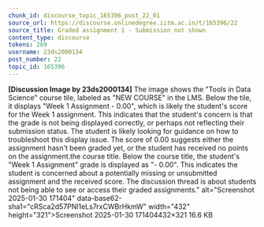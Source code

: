 ```yaml
---
chunk_id: discourse_topic_165396_post_22_01
source_url: https://discourse.onlinedegree.iitm.ac.in/t/165396/22
source_title: Graded assignment 1 - Submission not shown
content_type: discourse
tokens: 269
username: 23ds2000134
post_number: 22
topic_id: 165396
---
```


**[Discussion Image by 23ds2000134]** The image shows the "Tools in Data Science" course tile, labeled as "NEW COURSE" in the LMS. Below the tile, it displays "Week 1 Assignment - 0.00", which is likely the student's score for the Week 1 assignment. This indicates that the student's concern is that the grade is not being displayed correctly, or perhaps not reflecting their submission status. The student is likely looking for guidance on how to troubleshoot this display issue. The score of 0.00 suggests either the assignment hasn't been graded yet, or the student has received no points on the assignment.the course title. Below the course title, the student's "Week 1 Assignment" grade is displayed as "- 0.00". This indicates the student is concerned about a potentially missing or unsubmitted assignment and the received score. The discussion thread is about students not being able to see or access their graded assignments." alt="Screenshot 2025-01-30 171404" data-base62-sha1="cRSca2d57PNl1eLs7rxCWBrHkmW" width="432" height="321">Screenshot 2025-01-30 171404432×321 16.6 KB
